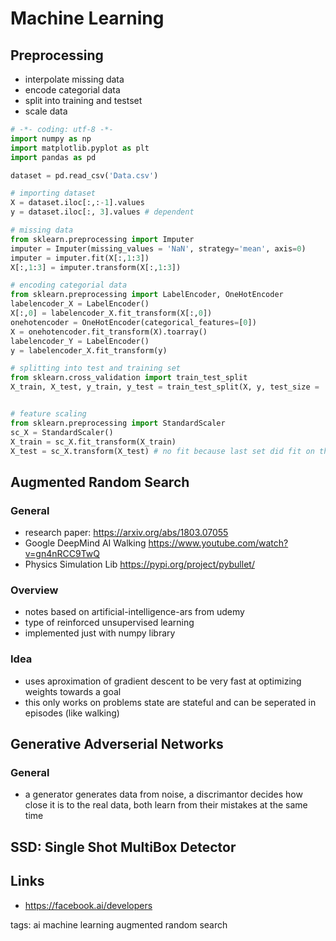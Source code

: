 # Machine Learning

## Preprocessing

* interpolate missing data
* encode categorial data
* split into training and testset
* scale data

```python
# -*- coding: utf-8 -*-
import numpy as np
import matplotlib.pyplot as plt
import pandas as pd

dataset = pd.read_csv('Data.csv')

# importing dataset
X = dataset.iloc[:,:-1].values
y = dataset.iloc[:, 3].values # dependent

# missing data
from sklearn.preprocessing import Imputer
imputer = Imputer(missing_values = 'NaN', strategy='mean', axis=0)
imputer = imputer.fit(X[:,1:3])
X[:,1:3] = imputer.transform(X[:,1:3])

# encoding categorial data
from sklearn.preprocessing import LabelEncoder, OneHotEncoder
labelencoder_X = LabelEncoder()
X[:,0] = labelencoder_X.fit_transform(X[:,0])
onehotencoder = OneHotEncoder(categorical_features=[0])
X = onehotencoder.fit_transform(X).toarray()
labelencoder_Y = LabelEncoder()
y = labelencoder_X.fit_transform(y)

# splitting into test and training set
from sklearn.cross_validation import train_test_split
X_train, X_test, y_train, y_test = train_test_split(X, y, test_size = .2, random_state=0)


# feature scaling
from sklearn.preprocessing import StandardScaler
sc_X = StandardScaler()
X_train = sc_X.fit_transform(X_train)
X_test = sc_X.transform(X_test) # no fit because last set did fit on the sc_X object
```

## Augmented Random Search

### General
* research paper: https://arxiv.org/abs/1803.07055
* Google DeepMind AI Walking https://www.youtube.com/watch?v=gn4nRCC9TwQ
* Physics Simulation Lib https://pypi.org/project/pybullet/

### Overview
* notes based on artificial-intelligence-ars from udemy
* type of reinforced unsupervised learning
* implemented just with numpy library


### Idea
* uses aproximation of gradient descent to be very fast at optimizing weights towards a goal
* this only works on problems state are stateful and can be seperated in episodes (like walking)

## Generative Adverserial Networks

### General

* a generator generates data from noise, a discrimantor decides how close it is to the real data, both learn from their mistakes at the same time


## SSD: Single Shot MultiBox Detector

## Links
 * https://facebook.ai/developers

tags: ai machine learning augmented random search